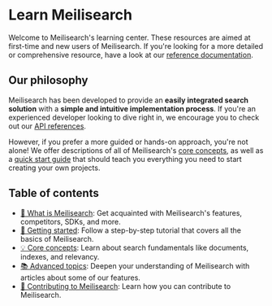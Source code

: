 # Learn Meilisearch

Welcome to Meilisearch's learning center. These resources are aimed at first-time and new users of Meilisearch. If you're looking for a more detailed or comprehensive resource, have a look at our [reference documentation](/reference).

## Our philosophy

Meilisearch has been developed to provide an **easily integrated search solution** with a **simple and intuitive implementation process**. If you're an experienced developer looking to dive right in, we encourage you to check out our [API references](/reference/api).

However, if you prefer a more guided or hands-on approach, you're not alone! We offer descriptions of all of Meilisearch's [core concepts](/learn/core_concepts), as well as a [quick start guide](/learn/getting_started/quick_start.md) that should teach you everything you need to start creating your own projects.

## Table of contents

- [🔎 What is Meilisearch](/learn/what_is_meilisearch): Get acquainted with Meilisearch's features, competitors, SDKs, and more.
- [🚀 Getting started](/learn/getting_started/quick_start.md): Follow a step-by-step tutorial that covers all the basics of Meilisearch.
- [💡 Core concepts](/learn/core_concepts): Learn about search fundamentals like documents, indexes, and relevancy.
- [📚 Advanced topics](/learn/advanced): Deepen your understanding of Meilisearch with articles about some of our features.
- [👐 Contributing to Meilisearch](/learn/contributing): Learn how you can contribute to Meilisearch.
